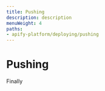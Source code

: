```yaml
---
title: Pushing
description: description
menuWeight: 4
paths:
- apify-platform/deploying/pushing
---
```


# [](#pushing) Pushing

Finally